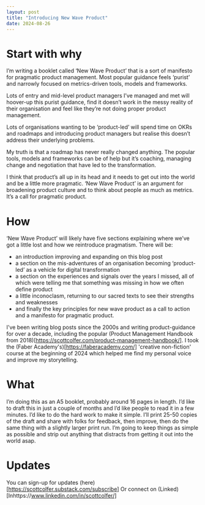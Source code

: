 ```yaml
---
layout: post
title: "Introducing New Wave Product"
date: 2024-08-26
---
```


# Start with why

I’m writing a booklet called ‘New Wave Product’ that is a sort of manifesto for pragmatic product management. Most popular guidance feels ‘purist’ and narrowly focused on metrics-driven tools, models and frameworks. 

Lots of entry and mid-level product managers I’ve managed and met will hoover-up this purist guidance, find it doesn’t work in the messy reality of their organisation and feel like they’re not doing proper product management. 

Lots of organisations wanting to be ‘product-led’ will spend time on OKRs and roadmaps and introducing product managers but realise this doesn’t address their underlying problems.

My truth is that a roadmap has never really changed anything. The popular tools, models and frameworks can be of help but it’s coaching, managing change and negotiation that have led to the transformation. 

I think that product’s all up in its head and it needs to get out into the world and be a little more pragmatic. ‘New Wave Product’ is an argument for broadening product culture and to think about people as much as metrics. It’s a call for pragmatic product.

# How

‘New Wave Product’ will likely have five sections explaining where we’ve got a little lost and how we reintroduce pragmatism. There will be:

- an introduction improving and expanding on this blog post
- a section on the mis-adventures of an organisation becoming ‘product-led’ as a vehicle for digital transformation
- a section on the experiences and signals over the years I missed, all of which were telling me that something was missing in how we often define product
- a little inconoclasm, returning to our sacred texts to see their strengths and weaknesses
- and finally the key principles for new wave product as a call to action and a manifesto for pragmatic product.

I've been writing blog posts since the 2000s and writing product-guidance for over a decade, including the popular (Product Management Handbook from 2018)[https://scottcolfer.com/product-management-handbook/]. I took the (Faber Academy's)[https://faberacademy.com/] 'creative non-fiction' course at the beginning of 2024 which helped me find my personal voice and improve my storytelling.

# What

I’m doing this as an A5 booklet, probably around 16 pages in length. I’d like to draft this in just a couple of months and I’d like people to read it in a few minutes. I’d like to do the hard work to make it simple. I’ll print 25-50 copies of the draft and share with folks for feedback, then improve, then do the same thing with a slightly larger print run. I’m going to keep things as simple as possible and strip out anything that distracts from getting it out into the world asap.

# Updates

You can sign-up for updates (here)[https://scottcolfer.substack.com/subscribe]
Or connect on (Linked)[Inhttps://www.linkedin.com/in/scottcolfer/]
